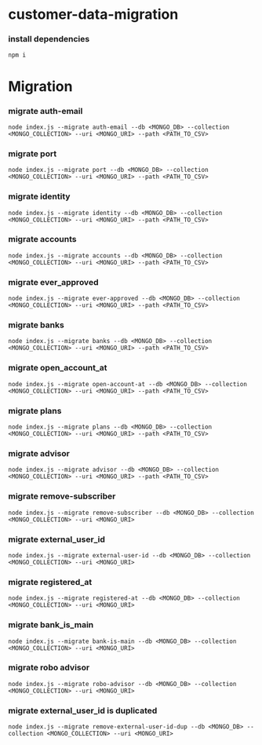 # customer-data-migration

### install dependencies

`npm i`

# Migration

### migrate auth-email

`node index.js --migrate auth-email --db <MONGO_DB> --collection <MONGO_COLLECTION> --uri <MONGO_URI> --path <PATH_TO_CSV>`

### migrate port

`node index.js --migrate port --db <MONGO_DB> --collection <MONGO_COLLECTION> --uri <MONGO_URI> --path <PATH_TO_CSV>`

### migrate identity

`node index.js --migrate identity --db <MONGO_DB> --collection <MONGO_COLLECTION> --uri <MONGO_URI> --path <PATH_TO_CSV>`

### migrate accounts

`node index.js --migrate accounts --db <MONGO_DB> --collection <MONGO_COLLECTION> --uri <MONGO_URI> --path <PATH_TO_CSV>`

### migrate ever_approved

`node index.js --migrate ever-approved --db <MONGO_DB> --collection <MONGO_COLLECTION> --uri <MONGO_URI> --path <PATH_TO_CSV>`

### migrate banks

`node index.js --migrate banks --db <MONGO_DB> --collection <MONGO_COLLECTION> --uri <MONGO_URI> --path <PATH_TO_CSV>`

### migrate open_account_at

`node index.js --migrate open-account-at --db <MONGO_DB> --collection <MONGO_COLLECTION> --uri <MONGO_URI> --path <PATH_TO_CSV>`

### migrate plans

`node index.js --migrate plans --db <MONGO_DB> --collection <MONGO_COLLECTION> --uri <MONGO_URI> --path <PATH_TO_CSV>`

### migrate advisor

`node index.js --migrate advisor --db <MONGO_DB> --collection <MONGO_COLLECTION> --uri <MONGO_URI> --path <PATH_TO_CSV>`

### migrate remove-subscriber

`node index.js --migrate remove-subscriber --db <MONGO_DB> --collection <MONGO_COLLECTION> --uri <MONGO_URI>`

### migrate external_user_id

`node index.js --migrate external-user-id --db <MONGO_DB> --collection <MONGO_COLLECTION> --uri <MONGO_URI>`

### migrate registered_at

`node index.js --migrate registered-at --db <MONGO_DB> --collection <MONGO_COLLECTION> --uri <MONGO_URI>`

### migrate bank_is_main

`node index.js --migrate bank-is-main --db <MONGO_DB> --collection <MONGO_COLLECTION> --uri <MONGO_URI>`

### migrate robo advisor

`node index.js --migrate robo-advisor --db <MONGO_DB> --collection <MONGO_COLLECTION> --uri <MONGO_URI>`

### migrate external_user_id is duplicated

`node index.js --migrate remove-external-user-id-dup --db <MONGO_DB> --collection <MONGO_COLLECTION> --uri <MONGO_URI>`
